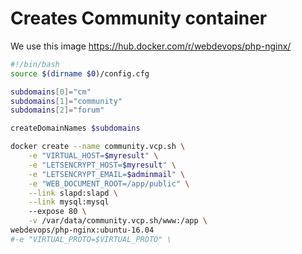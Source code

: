 # Creates Community container
We use this image https://hub.docker.com/r/webdevops/php-nginx/

```` bash
#!/bin/bash
source $(dirname $0)/config.cfg

subdomains[0]="cm"
subdomains[1]="community"
subdomains[2]="forum"

createDomainNames $subdomains

docker create --name community.vcp.sh \
    -e "VIRTUAL_HOST=$myresult" \
    -e "LETSENCRYPT_HOST=$myresult" \
    -e "LETSENCRYPT_EMAIL=$adminmail" \
    -e "WEB_DOCUMENT_ROOT=/app/public" \
    --link slapd:slapd \
    --link mysql:mysql
    --expose 80 \
    -v /var/data/community.vcp.sh/www:/app \
webdevops/php-nginx:ubuntu-16.04
#-e "VIRTUAL_PROTO=$VIRTUAL_PROTO" \

````
